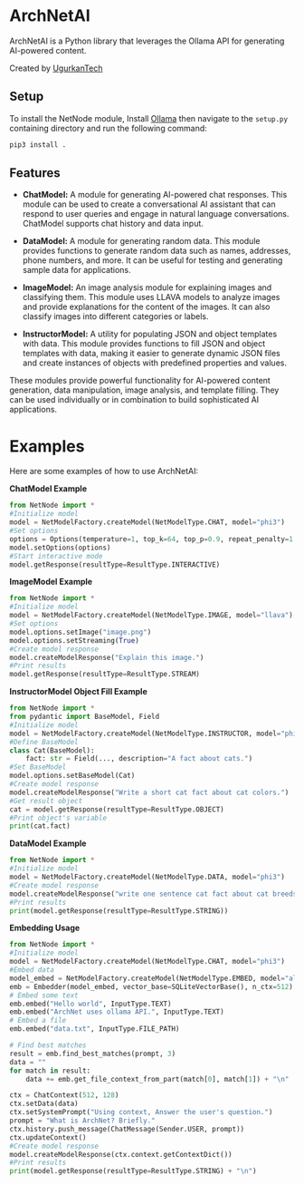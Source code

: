 # ArchNetAI

ArchNetAI is a Python library that leverages the Ollama API for generating AI-powered content.

Created by [UgurkanTech](https://github.com/UgurkanTech)

## Setup

To install the NetNode module, Install [Ollama](https://ollama.com/) then navigate to the `setup.py` containing directory and run the following command:

```bash
pip3 install .
```

## Features

- **ChatModel:** A module for generating AI-powered chat responses. This module can be used to create a conversational AI assistant that can respond to user queries and engage in natural language conversations. ChatModel supports chat history and data input.

- **DataModel:** A module for generating random data. This module provides functions to generate random data such as names, addresses, phone numbers, and more. It can be useful for testing and generating sample data for applications.

- **ImageModel:** An image analysis module for explaining images and classifying them. This module uses LLAVA models to analyze images and provide explanations for the content of the images. It can also classify images into different categories or labels.

- **InstructorModel:** A utility for populating JSON and object templates with data. This module provides functions to fill JSON and object templates with data, making it easier to generate dynamic JSON files and create instances of objects with predefined properties and values.

These modules provide powerful functionality for AI-powered content generation, data manipulation, image analysis, and template filling. They can be used individually or in combination to build sophisticated AI applications.

# Examples

Here are some examples of how to use ArchNetAI:

**ChatModel Example**
```python
from NetNode import *
#Initialize model
model = NetModelFactory.createModel(NetModelType.CHAT, model="phi3")
#Set options
options = Options(temperature=1, top_k=64, top_p=0.9, repeat_penalty=1.2, stream=True)
model.setOptions(options)
#Start interactive mode
model.getResponse(resultType=ResultType.INTERACTIVE)
```

**ImageModel Example**
```python
from NetNode import *
#Initialize model
model = NetModelFactory.createModel(NetModelType.IMAGE, model="llava")
#Set options
model.options.setImage("image.png")
model.options.setStreaming(True)
#Create model response
model.createModelResponse("Explain this image.")
#Print results
model.getResponse(resultType=ResultType.STREAM)
```

**InstructorModel Object Fill Example**

```python
from NetNode import *
from pydantic import BaseModel, Field
#Initialize model
model = NetModelFactory.createModel(NetModelType.INSTRUCTOR, model="phi3")
#Define BaseModel
class Cat(BaseModel):
    fact: str = Field(..., description="A fact about cats.")
#Set BaseModel
model.options.setBaseModel(Cat)
#Create model response
model.createModelResponse("Write a short cat fact about cat colors.")
#Get result object
cat = model.getResponse(resultType=ResultType.OBJECT)
#Print object's variable
print(cat.fact)
```


**DataModel Example**
```python
from NetNode import *
#Initialize model
model = NetModelFactory.createModel(NetModelType.DATA, model="phi3")
#Create model response
model.createModelResponse("write one sentence cat fact about cat breeds.")
#Print results
print(model.getResponse(resultType=ResultType.STRING))
```


**Embedding Usage**
```python
from NetNode import *
#Initialize model
model = NetModelFactory.createModel(NetModelType.CHAT, model="phi3")
#Embed data
model_embed = NetModelFactory.createModel(NetModelType.EMBED, model="all-minilm")
emb = Embedder(model_embed, vector_base=SQLiteVectorBase(), n_ctx=512)
# Embed some text
emb.embed("Hello world", InputType.TEXT)
emb.embed("ArchNet uses ollama API.", InputType.TEXT)
# Embed a file
emb.embed("data.txt", InputType.FILE_PATH)

# Find best matches
result = emb.find_best_matches(prompt, 3)
data = ""
for match in result:
    data += emb.get_file_context_from_part(match[0], match[1]) + "\n"

ctx = ChatContext(512, 128)
ctx.setData(data)
ctx.setSystemPrompt("Using context, Answer the user's question.")
prompt = "What is ArchNet? Briefly."
ctx.history.push_message(ChatMessage(Sender.USER, prompt))
ctx.updateContext()
#Create model response
model.createModelResponse(ctx.context.getContextDict())
#Print results
print(model.getResponse(resultType=ResultType.STRING) + "\n")
```